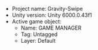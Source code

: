 <!-- UNITY CODE ASSIST INSTRUCTIONS START -->
- Project name: Gravity-Swipe
- Unity version: Unity 6000.0.43f1
- Active game object:
  - Name: GAME MANAGER
  - Tag: Untagged
  - Layer: Default
<!-- UNITY CODE ASSIST INSTRUCTIONS END -->